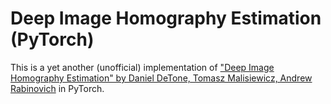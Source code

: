 # Deep Image Homography Estimation (PyTorch)

This is a yet another (unofficial) implementation of ["Deep Image Homography Estimation" by Daniel DeTone, Tomasz Malisiewicz, Andrew Rabinovich](https://arxiv.org/abs/1606.03798) in PyTorch.

